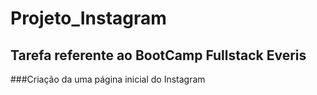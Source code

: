 # Projeto_Instagram
## Tarefa referente ao BootCamp Fullstack Everis
###Criação da uma página inicial do Instagram
